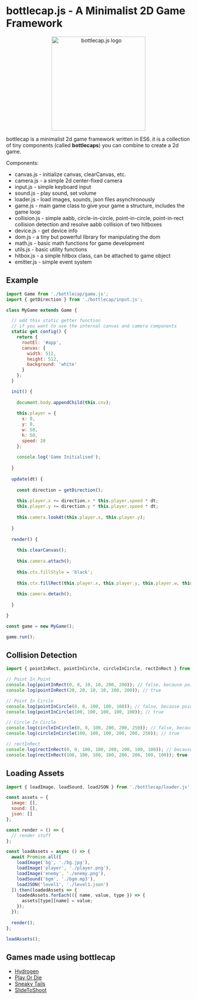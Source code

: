 # bottlecap.js - A Minimalist 2D Game Framework

<p align="center"><img src="https://bottlecap.js.org/logo.png" width="256px" alt="bottlecap.js logo"></p>

bottlecap is a minimalist 2d game framework written in ES6. it is a collection of tiny components (called **bottlecaps**) you can combine to create a 2d game.

Components:
* canvas.js - initialize canvas, clearCanvas, etc.
* camera.js - a simple 2d center-fixed camera
* input.js - simple keyboard input
* sound.js - play sound, set volume
* loader.js - load images, sounds, json files asynchronously
* game.js - main game class to give your game a structure, includes the game loop
* collision.js - simple aabb, circle-in-circle, point-in-circle, point-in-rect collision detection and resolve aabb collision of two hitboxes
* device.js - get device info
* dom.js - a tiny but powerful library for manipulating the dom
* math.js - basic math functions for game development
* utils.js - basic utility functions
* hitbox.js - a simple hitbox class, can be attached to game object
* emitter.js - simple event system

## Example

```javascript
import Game from './bottlecap/game.js';
import { getDirection } from './bottlecap/input.js';

class MyGame extends Game {

  // add this static getter function
  // if you want to use the internal canvas and camera components
  static get config() {
    return {
      rootEl: '#app',
      canvas: {
        width: 512,
        height: 512,
        background: 'white'
      }
    };
  }

  init() {
  
    document.body.appendChild(this.cnv);
    
    this.player = {
      x: 0,
      y: 0,
      w: 50,
      h: 50,
      speed: 20
    };
    
    console.log('Game Initialised');
  
  }
  
  update(dt) {
    
    const direction = getDirection();
    
    this.player.x += direction.x * this.player.speed * dt;
    this.player.y += direction.y * this.player.speed * dt;
    
    this.camera.lookAt(this.player.x, this.player.y);
    
  }
  
  render() {
  
    this.clearCanvas();
    
    this.camera.attach();
    
    this.ctx.fillStyle = 'black';
    
    this.ctx.fillRect(this.player.x, this.player.y, this.player.w, this.player.h);
    
    this.camera.detach();
  
  }

}

const game = new MyGame();

game.run();
```

## Collision Detection
```javascript
import { pointInRect, pointInCircle, circleInCircle, rectInRect } from './bottlecap/collision.js';

// Point In Point
console.log(pointInRect(0, 0, 10, 10, 200, 200)); // false, because point is outside of the rect
console.log(pointInRect(20, 20, 10, 10, 200, 200)); // true

// Point In Circle
console.log(pointInCircle(0, 0, 100, 100, 100)); // false, because point is outside of the circle
console.log(pointInCircle(100, 100, 100, 100, 100)); // true

// Circle In Circle
console.log(circleInCircle(0, 0, 100, 200, 200, 250)); // false, because circle is outside of the circle
console.log(circleInCircle(100, 100, 100, 200, 200, 250)); // true

// rectInRect
console.log(rectInRect(0, 0, 100, 100, 200, 200, 100, 100)); // because rect is outside of the rect
console.log(rectInRect(100, 100, 100, 100, 200, 200, 100, 100)); true
```

## Loading Assets
```javascript
import { loadImage, loadSound, loadJSON } from './bottlecap/loader.js';

const assets = {
  image: [],
  sound: [],
  json: []
};

const render = () => {
  // render stuff
};

const loadAssets = async () => {
  await Promise.all([
    loadImage('bg', './bg.jpg'),
    loadImage('player', './player.png'),
    loadImage('enemy', './enemy.png'),
    loadSound('bgm', './bgm.mp3'),
    loadJSON('level1', './level1.json')
  ]).then(loadedAssets => {
    loadedAssets.forEach(({ name, value, type }) => {
      assets[type][name] = value;
    });
  });
  
  render();
};

loadAssets();
```

## Games made using bottlecap
* [Hydrogen](https://hypervoid.itch.io/hydrogen)
* [Play Or Die](https://hypervoid.itch.io/play-or-die)
* [Sneaky Tails](https://hypervoid.itch.io/sneaky-tails)
* [SlideToShoot](https://hypervoid.itch.io/slide-to-shoot)
